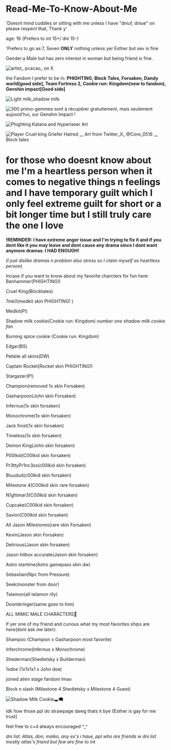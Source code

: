 # Read-Me-To-Know-About-Me
'Doesnt mind cuddles or sitting with me unless I have "dniuf, dniue" on please respect that, Thank y'

age: 16 {Prefers to int 15+/ dni 15-}

'Prefers to go as:7, Seven **ONLY** nothing unless yer Esther but sev is fine

Gender:a Male but has zero interest in woman but being friend is fine.

![artist_ pcacao_ on X](https://github.com/user-attachments/assets/4a7e4898-8225-446f-918d-38305c907222)

the Fandom I prefer to be in:
**PHIGHTING, Block Tales, Forsaken, Dandy world[good side], Team Fortress 2, Cookie run: Kingdom(new to fandom), Genshin impact[Good side]**

![Light milk_shadow milk](https://github.com/user-attachments/assets/e3bbbceb-c916-4579-9e9a-0c0b73aa810a)

![300 primo-gemmes sont à récupérer gratuitement, mais seulement aujourd'hui, sur Genshin Impact !](https://github.com/user-attachments/assets/f1bbc981-f1c1-4733-afbf-abbfc4b89c21)

![Phighting Katana and Hyperlaser Art](https://github.com/user-attachments/assets/51d2ca2f-c3b7-4101-acd7-85a4f0d765bc)

![Player   Cruel king   Griefer   Hatred __ Art from Twitter_X_ @Core_0516 __ Block tales](https://github.com/user-attachments/assets/3f74ba59-c2a8-40e8-a9d0-0cfa0bfdf570)

# for those who doesnt know about me I'm a heartless person when it comes to negative things n feelings and I have temporary guilt which I only feel extreme guilt for short or a bit longer time but I still truly care the one I love
**!REMINDER: I have extreme anger issue and I'm trying to fix it and if you dont like it you may leave and dont cause any drama since I dont want anymore dramas. I HAD ENOUGH!**

*(I just dislike dramas n problem also stress so I claim myself as heartless person)*

Incase if you want to know about my favorite charcters for fun here:
Banhammer(PHIGHTING!) 

Cruel King(Blocktales) 

7mk0(medkit skin PHIGHTING! ) 

Medkit(P!) 

Shadow milk cookie(Cookie run: Kingdom) *number one shadow milk cookie fan* 

Burning spice cookie (Cookie run: Kingdom) 

Edgar(BS) 

Pebble all skins(DW) 

Captain Rocket(Rocket skin PHIGHTING!)

Stargazer(P!) 

Champion(removed 1x skin Forsaken) 

Gasharpoon(John skin Forsaken) 

Infernus(1x skin forsaken)

Monochrome(1x skin forsaken) 

Jack frost(1x skin forsaken) 

Timeless(1x skin forsaken)

Demon King(John skin forsaken) 

P00lkid(C00lkid skin forsaken) 

Pr3ttyPr1nc3ss(c00lkid skin forsaken) 

Bluudud(c00lkid skin forsaken) 

Milestone 4(C00lkid skin rare forsaken) 

N1ghtmar3(C00lkid skin forsaken) 

Cupcake(C00lkid skin forsaken) 

Savior(C00lkid skin forsaken) 

All Jason Milestones(rare skin Forsaken) 

Kevin(Jason skin Forsaken) 

Delirious(Jason skin forsaken) 

Jason hitbox accurate(Jason skin forsaken)

Astro startime(Astro gamepass skin dw) 

Sebastian(Npc from Pressure) 

Seek(monster from door)

Telamon(all telamon rlly) 

Doombringer(same goes to him) 

ALL MIMIC MALE CHARACTERS🙏

If yer one of my friend and curious what my most favorites ships are here(dont ask me later):

Shampoo (Champion x Gasharpoon most favorite) 

Inferchrome(Infernus x Monochrome) 

Shederman(Shedletsky x Builderman) 

1xdoe (1x1x1x1 x John doe) 

joined alien stage fandom lmao

Block n slash (Milestone 4 Shedletsky x Milestone 4 Guest)

![Shadow Milk Cookie🕳🗨](https://github.com/user-attachments/assets/cd8d3040-1697-4252-be46-4303e98c6875)

Idk how those ppl do strawpage dawg
thats it bye
{Esther is gay for me trust]

feel free to c+d always encouraged ^_^

*dni list: Atlas, don, maiko, any ex's i have, ppl who are friends w dni list mostly atlas's friend but few are fine to int*
